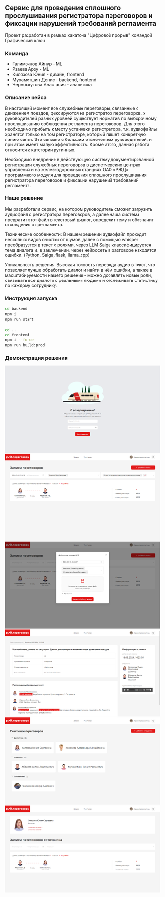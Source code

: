 ## Сервис для проведения сплошного прослушивания регистратора переговоров и фиксации нарушений требований регламента

Проект разработан в рамках хакатона "Цифровой прорыв" командой Графический ключ

### Команда
- Галимзянов Айнур - ML
- Рзаева Арзу - ML
- Килязова Юния - дизайн, frontend
- Мухаметшин Денис - backend, frontend
- Черноскутова Анастасия - аналитика

### Описание кейса
В настоящий момент все служебные переговоры, связанные с движением поездов, фиксируются на регистратор переговоров. 
У руководителей разных уровней существует норматив по выборочному прослушиванию соблюдения регламента переговоров. 
Для этого необходимо прибыть к месту установки регистратора, т.к. аудиофайлы хранятся только на том регистраторе, 
который пишет конкретную линию связи. Это связано с большим отвлечением руководителей, и при этом имеет малую 
эффективность. Кроме этого, данная работа относится к категории рутинных.

Необходимо внедрение в действующую систему документированной регистрации служебных переговоров в диспетчерских центрах 
управления и на железнодорожных станциях ОАО «РЖД» программного модуля для проведения сплошного прослушивания 
регистратора переговоров и фиксации нарушений требований регламента.


### Наше решение
Мы разработали сервис, на котором руководитель сможет загрузить аудиофайл с регистратора переговоров, 
а далее наша система превратит этот файл в текстовый диалог, определит тему и обозначит отхождения от регламента.

Технические особенности: В нашем решении аудиофайл проходит несколько видов очистки от шумов, далее с помощью whisper 
преобразуется в текст с ролями, через LLM Saiga классифицируется тема диалога и, в заключении, через 
нейросеть в разговоре находятся ошибки. (Python, Saiga, flask, llama_cpp)

Уникальность решения: Высокая точность перевода аудио в текст, что позволяет лучше обработать диалог и найти в нём 
ошибки, а также в масштабируемости нашего решения - можно добавлять новые роли, связывать все диалоги с реальными 
людьми и отслеживать статистику по каждому сотруднику.

### Инструкция запуска

```bash
cd backend
npm i 
npm run start

cd ..
cd frontend
npm i --force
npm run build:prod
```

### Демонстрация решения
![РЖЯ Переговоры](https://raw.githubusercontent.com/TeaWithSalt/train-conversation/main/service/Demo1.png "Auth")
![РЖЯ Переговоры](https://raw.githubusercontent.com/TeaWithSalt/train-conversation/main/service/Demo2.png "Catalog")
![РЖЯ Переговоры](https://raw.githubusercontent.com/TeaWithSalt/train-conversation/main/service/Demo6.png "Add record")
![РЖЯ Переговоры](https://raw.githubusercontent.com/TeaWithSalt/train-conversation/main/service/Demo3.png "Record")
![РЖЯ Переговоры](https://raw.githubusercontent.com/TeaWithSalt/train-conversation/main/service/Demo4.png "Participants")
![РЖЯ Переговоры](https://raw.githubusercontent.com/TeaWithSalt/train-conversation/main/service/Demo5.png "Participant")
